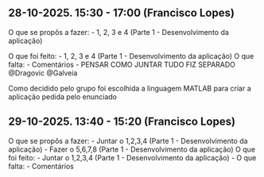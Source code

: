 ## 28-10-2025. 15:30 - 17:00 (Francisco Lopes)
O que se propôs a fazer:
    - 1, 2, 3 e 4 (Parte 1 - Desenvolvimento da aplicação)
    
O que foi feito:
    - 1, 2, 3 e 4 (Parte 1 - Desenvolvimento da aplicação)
O que falta:
    - Comentários
    - PENSAR COMO JUNTAR TUDO FIZ SEPARADO @Dragovic @Galveia

Como decidido pelo grupo foi escolhida a linguagem MATLAB para criar a aplicação pedida pelo enunciado

## 29-10-2025. 13:40 - 15:20 (Francisco Lopes)

O que se propôs a fazer:
    - Juntar o 1,2,3,4 (Parte 1 - Desenvolvimento da aplicação)
    - Fazer o 5,6,7,8 (Parte 1 - Desenvolvimento da aplicação)
O que foi feito:
    - Juntar o 1,2,3,4 (Parte 1 - Desenvolvimento da aplicação)
    - 
O que falta:
     - Comentários


